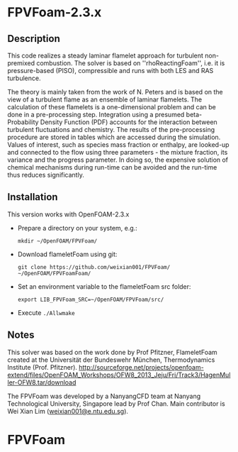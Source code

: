 FPVFoam-2.3.x
==================

## Description

This code realizes a steady laminar flamelet approach for turbulent non-premixed combustion.
The solver is based on ''rhoReactingFoam'', i.e. it is pressure-based (PISO), compressible and runs with both LES and RAS turbulence.
 
The theory is mainly taken from the work of N. Peters and is based on the view of a turbulent flame as an ensemble of laminar flamelets.
The calculation of these flamelets is a one-dimensional problem and can be done in a pre-processing step.
Integration using a presumed beta-Probability Density Function (PDF) accounts for the interaction between turbulent fluctuations and chemistry.
The results of the pre-processing procedure are stored in tables which are accessed during the simulation.
Values of interest, such as species mass fraction or enthalpy, are looked-up and connected to the flow using three parameters - the mixture fraction, its variance and the progress parameter.
In doing so, the expensive solution of chemical mechanisms during run-time can be avoided and the run-time thus reduces significantly.

## Installation

This version works with OpenFOAM-2.3.x

* Prepare a directory on your system, e.g.:  

  `mkdir ~/OpenFOAM/FPVFoam/`

* Download flameletFoam using git:

  `git clone https://github.com/weixian001/FPVFoam/ ~/OpenFOAM/FPVFoamFoam/`

* Set an environment variable to the flameletFoam src folder:

  `export LIB_FPVFoam_SRC=~/OpenFOAM/FPVFoam/src/`

* Execute `./Allwmake`

## Notes

This solver was based on the work done by Prof Pfitzner, FlameletFoam created at the Universität der Bundeswehr München, Thermodynamics Institute (Prof. Pfitzner). http://sourceforge.net/projects/openfoam-extend/files/OpenFOAM_Workshops/OFW8_2013_Jeju/Fri/Track3/HagenMuller-OFW8.tar/download

The FPVFoam was developed by a NanyangCFD team at Nanyang Technological University, Singapore lead by Prof Chan. Main contributor is Wei Xian Lim (weixian001@e.ntu.edu.sg).

# FPVFoam

